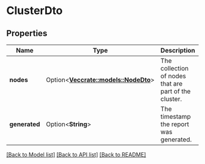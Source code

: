 # ClusterDto

## Properties

Name | Type | Description | Notes
------------ | ------------- | ------------- | -------------
**nodes** | Option<[**Vec<crate::models::NodeDto>**](NodeDTO.md)> | The collection of nodes that are part of the cluster. | [optional]
**generated** | Option<**String**> | The timestamp the report was generated. | [optional]

[[Back to Model list]](../README.md#documentation-for-models) [[Back to API list]](../README.md#documentation-for-api-endpoints) [[Back to README]](../README.md)


